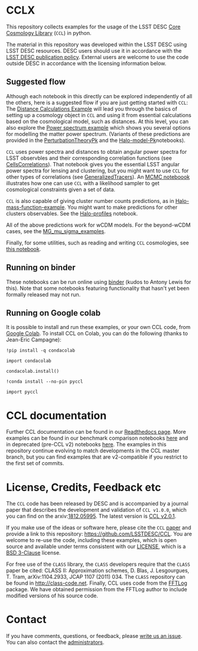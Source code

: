 <!---
STYLE CONVENTION USED   
    bolt italic:
        ***file***"
    code:
       `program` or `library``
       `commands` or `paths`
       `variable`
    bold code:
        **`function`**
        **`type`** or **`structure`**
-->
# CCLX     
This repository collects examples for the usage of the LSST DESC [Core Cosmology Library](https://github.com/LSSTDESC/CCL/) (`CCL`) in python. 

The material in this repository was developed within the LSST DESC using LSST DESC resources. DESC users should use it in accordance with the [LSST DESC publication policy](http://lsstdesc.org/Collaborators). External users are welcome to use the code outside DESC in accordance with the licensing information below.

## Suggested flow
Although each notebook in this directly can be explored independently of all the others, here is a suggested flow if you are just getting started with `CCL`: The [Distance Calculations Example](https://github.com/LSSTDESC/CCLX/blob/master/Distance%20Calculations%20Example.ipynb) will lead you through the basics of setting up a cosmology object in `CCL` and using it from essential calculations based on the cosmological model, such as distances. At this level, you can also explore the [Power spectrum example](https://github.com/LSSTDESC/CCLX/blob/master/Power%20spectrum%20example.ipynb) which shows you several options for modelling the matter power spectrum. (Variants of these predictions are provided in the [PerturbationTheoryPk](https://github.com/LSSTDESC/CCLX/blob/master/PerturbationTheoryPk.ipynb) and the [Halo-model-Pk](https://github.com/LSSTDESC/CCLX/blob/master/Halo-model-Pk.ipynb)notebooks). 

`CCL` uses power spectra and distances to obtain angular power spectra for LSST observbles and their corresponding correlation functions (see [CellsCorrelations](https://github.com/LSSTDESC/CCLX/blob/master/CellsCorrelations.ipynb)). That notebook gives you the essential LSST angular power spectra for lensing and clustering, but you might want to use `CCL` for other types of correlations (see [GeneralizedTracers](https://github.com/LSSTDESC/CCLX/blob/master/GeneralizedTracers.ipynb)). An [MCMC noteboook](https://github.com/LSSTDESC/CCLX/blob/master/MCMC%20Likelihood%20Analysis.ipynb) illustrates how one can use `CCL` with a likelihood sampler to get cosmological constraints given a set of data.  

`CCL` is also capable of giving cluster number counts predictions, as in [Halo-mass-function-example](https://github.com/LSSTDESC/CCLX/blob/master/Halo-mass-function-example.ipynb). You might want to make predictions for other clusters observables. See the [Halo-profiles](https://github.com/LSSTDESC/CCLX/blob/master/Halo%20profiles.ipynb) notebook.

All of the above predictions work for wCDM models. For the beyond-wCDM cases, see the [MG_mu_sigma_examples](https://github.com/LSSTDESC/CCLX/blob/master/MG_mu_sigma_examples.ipynb).

Finally, for some utilities, such as reading and writing `CCL` cosmologies, see [this notebook](https://github.com/LSSTDESC/CCLX/blob/master/Reading-writing-Cosmology-objects.ipynb).

## Running on binder
These notebooks can be run online using [binder](http://mybinder.org/v2/gh/LSSTDESC/CCLX/master) (kudos to Antony Lewis for this). Note that some notebooks featuring functionality that hasn't yet been formally released may not run.

## Running on Google colab

It is possible to install and run these examples, or your own CCL code, from [Google Colab](https://colab.research.google.com/). To install CCL on Colab, you can do the following (thanks to Jean-Eric Campagne):

```
!pip install -q condacolab

import condacolab

condacolab.install()

!conda install --no-pin pyccl

import pyccl
```


# CCL documentation

Further CCL documentation can be found in our [Readthedocs page](https://readthedocs.org/projects/ccl/). 
More examples can be found in our benchmark comparison notebooks [here](https://github.com/LSSTDESC/CCL/tree/master/examples) and in deprecated (pre-CCL v2) notebooks [here](https://github.com/LSSTDESC/CCL/tree/v2.0.1/examples). The examples in this repository continue evolving to match developments in the CCL master branch, but you can find examples that are v2-compatible if you restrict to the first set of commits.

# License, Credits, Feedback etc
The `CCL` code has been released by DESC and is accompanied by a journal paper that describes the development and validation of `CCL v1.0.0`, which you can find on the  arxiv:[1812.05995](https://arxiv.org/abs/1812.05995). The latest version is [CCL v2.0.1](https://github.com/LSSTDESC/CCL/releases/tag/v2.0.1). 

If you make use of the ideas or software here, please cite the `CCL` [paper](https://ui.adsabs.harvard.edu/abs/2019ApJS..242....2C/abstract) and provide a link to this repository: https://github.com/LSSTDESC/CCL. You are welcome to re-use the code, including these examples, which is open source and available under terms consistent with our [LICENSE](https://github.com/LSSTDESC/CCL/blob/master/LICENSE), which is a [BSD 3-Clause](https://opensource.org/licenses/BSD-3-Clause) license. 

For free use of the `CLASS` library, the `CLASS` developers require that the `CLASS` paper be cited: CLASS II: Approximation schemes, D. Blas, J. Lesgourgues, T. Tram, arXiv:1104.2933, JCAP 1107 (2011) 034. The `CLASS` repository can be found in http://class-code.net. Finally, CCL uses code from the [FFTLog](http://casa.colorado.edu/~ajsh/FFTLog/) package.  We have obtained permission from the FFTLog author to include modified versions of his source code.

# Contact
If you have comments, questions, or feedback, please [write us an issue](https://github.com/LSSTDESC/CCLX/issues). You can also contact the [administrators](https://github.com/LSSTDESC/CCL/CCL-administrators).

